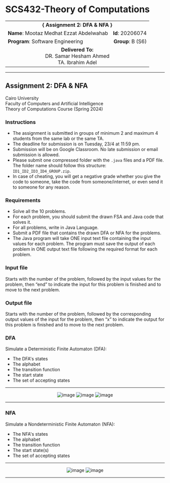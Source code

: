 # SCS432-Theory of Computations

<div align="center">
  <table width="100%">
    <tr>
      <td colspan="2" align="center"><strong>{ Assignment 2: DFA & NFA }</strong></td>
    </tr>
    <tr>
      <td align="left"><strong>Name</strong>: Mootaz Medhat Ezzat Abdelwahab</td>
      <td align="right"><strong>Id</strong>: 20206074</td>
    </tr>
    <tr>
      <td align="left"><strong>Program</strong>: Software Engineering</td>
      <td align="right"><strong>Group</strong>: B (S6)</td>
    </tr>
    <tr>
      <td align="center" colspan="2"><strong>Delivered To:</strong><br>DR. Samar Hesham Ahmed<br>TA. Ibrahim Adel</td>
    </tr>
  </table>
</div>

---

## Assignment 2: DFA & NFA

Cairo University  
Faculty of Computers and Artificial Intelligence  
Theory of Computations Course (Spring 2024) 

### Instructions

- The assignment is submitted in groups of minimum 2 and maximum 4 students from the same lab or the same TA.
- The deadline for submission is on Tuesday, 23/4 at 11:59 pm.
- Submission will be on Google Classroom. No late submission or email submission is allowed.
- Please submit one compressed folder with the `.java` files and a PDF file. The folder name should follow this structure: `ID1_ID2_ID3_ID4_GROUP.zip`.
- In case of cheating, you will get a negative grade whether you give the code to someone, take the code from someone/internet, or even send it to someone for any reason.

### Requirements

- Solve all the 10 problems.
- For each problem, you should submit the drawn FSA and Java code that solves it.
- For all problems, write in Java Language.
- Submit a PDF file that contains the drawn DFA or NFA for the problems.
- The Java program will take ONE input text file containing the input values for each problem. The program must save the output of each problem in ONE output text file following the required format for each problem.

### Input file

Starts with the number of the problem, followed by the input values for the problem, then “end” to indicate the input for this problem is finished and to move to the next problem.

### Output file

Starts with the number of the problem, followed by the corresponding output values of the input for the problem, then “x” to indicate the output for this problem is finished and to move to the next problem.

### DFA

Simulate a Deterministic Finite Automaton (DFA):

- The DFA's states
- The alphabet
- The transition function
- The start state
- The set of accepting states

---

<div align="center">
  <img src="https://github.com/user-attachments/assets/385b0559-9d67-4b23-bd6e-43a5b1267eba" alt="image">
  <img src="https://github.com/user-attachments/assets/af1e9d3e-882c-40fa-8f96-44747907c6ca" alt="image">
  <img src="https://github.com/user-attachments/assets/2e822b7c-0262-4500-9c73-e8bf1c45f0cd" alt="image">
</div>

---

### NFA

Simulate a Nondeterministic Finite Automaton (NFA):

- The NFA's states
- The alphabet
- The transition function
- The start state(s)
- The set of accepting states

---

<div align="center">
  <img src="https://github.com/user-attachments/assets/1a5fc7cb-aeaf-4d04-8d71-8fd573f8827d" alt="image">
  <img src="https://github.com/user-attachments/assets/04e16b0b-8fdd-471a-a235-9d9c2a066bd6" alt="image">
</div>

---
